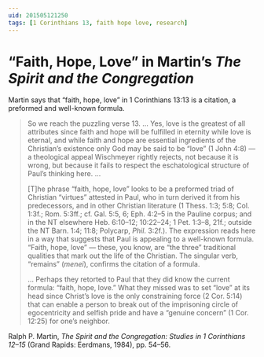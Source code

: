 ```yaml
---
uid: 201505121250
tags: [1 Corinthians 13, faith hope love, research]
---
```


# “Faith, Hope, Love” in Martin’s *The Spirit and the Congregation*

Martin says that “faith, hope, love” in 1 Corinthians 13:13 is a citation, a preformed and well-known formula.

> So we reach the puzzling verse 13. … Yes, love is the greatest of all attributes since faith and hope will be fulfilled in eternity while love is eternal, and while faith and hope are essential ingredients of the Christian’s existence only God may be said to be “love” (1 John 4:8) — a theological appeal Wischmeyer rightly rejects, not because it is wrong, but because it fails to respect the eschatological structure of Paul’s thinking here. …
> 
> [T]he phrase “faith, hope, love” looks to be a preformed triad of Christian “virtues” attested in Paul, who in turn derived it from his predecessors, and in other Christian literature (1 Thess. 1:3; 5:8; Col. 1:3f.; Rom. 5:3ff.; cf. Gal. 5:5, 6; Eph. 4:2–5 in the Pauline corpus; and in the NT elsewhere Heb. 6:10–12; 10:22–24; 1 Pet. 1:3–8, 21f.; outside the NT Barn. 1:4; 11:8; Polycarp, *Phil*. 3:2f.). The expression reads here in a way that suggests that Paul is appealing to a well-known formula. “Faith, hope, love” — these, you know, are “the three” traditional qualities that mark out the life of the Christian. The singular verb, “remains” (*menei*), confirms the citation of a formula.
> 
> … Perhaps they retorted to Paul that they did know the current formula: “faith, hope, love.” What they missed was to set “love” at its head since Christ’s love is the only constraining force (2 Cor. 5:14) that can enable a person to break out of the imprisoning circle of egocentricity and selfish pride and have a “genuine concern” (1 Cor. 12:25) for one’s neighbor.

Ralph P. Martin, *The Spirit and the Congregation: Studies in 1 Corinthians 12–15* (Grand Rapids: Eerdmans, 1984), pp. 54–56.
